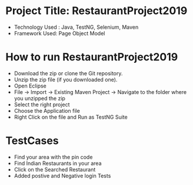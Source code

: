 # Project Title: RestaurantProject2019
* Technology Used : Java, TestNG, Selenium, Maven
* Framework Used: Page Object Model
# How to run RestaurantProject2019
* Download the zip or clone the Git repository.
* Unzip the zip file (if you downloaded one).
* Open Eclipse
* File -> Import -> Existing Maven Project -> Navigate to the folder where you unzipped the zip
* Select the right project
* Choose the Application file 
* Right Click on the file and Run as TestNG Suite
# TestCases
* Find your area with the pin code
* Find Indian Restaurants in your area
* Click on the Searched Restaurant
* Added postive and Negative login Tests


